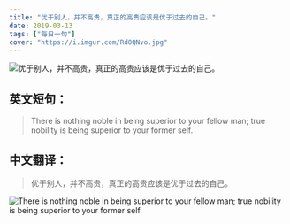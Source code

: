 ```yaml
---
title: "优于别人，并不高贵，真正的高贵应该是优于过去的自己。"
date: 2019-03-13
tags: ["每日一句"]
cover: "https://i.imgur.com/Rd0QNvo.jpg"
---
```


![优于别人，并不高贵，真正的高贵应该是优于过去的自己。](https://i.imgur.com/7kMZYZR.jpg)

## 英文短句：
> There is nothing noble in being superior to your fellow man; true nobility is being superior to your former self.  

<!--more-->

## 中文翻译：
> 优于别人，并不高贵，真正的高贵应该是优于过去的自己。

![There is nothing noble in being superior to your fellow man; true nobility is being superior to your former self.  ](https://i.imgur.com/j9kMAx3.jpg)

